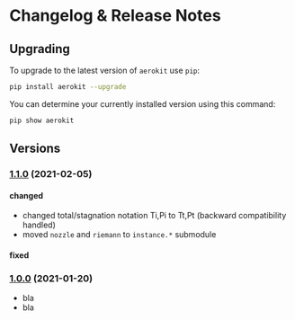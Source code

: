# Changelog & Release Notes

## Upgrading

To upgrade to the latest version of `aerokit` use `pip`:

```bash
pip install aerokit --upgrade
```

You can determine your currently installed version using this command:

```bash
pip show aerokit
```

## Versions

### [1.1.0](https://pypi.org/project/aerokit/) (2021-02-05)

#### changed

- changed total/stagnation notation Ti,Pi to Tt,Pt (backward compatibility handled)
- moved `nozzle` and `riemann` to `instance.*` submodule 

#### fixed



### [1.0.0](https://pypi.org/project/aerokit/) (2021-01-20)

- bla
- bla